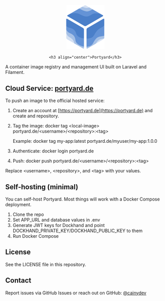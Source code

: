 <br />
<div align="center">
    <img src="resources/images/portyard_v2.png" alt="portyard" width="120">

    <h3 align="center">Portyard</h3>
</div>

A container image registry and management UI built on Laravel and Filament.

## Cloud Service: [portyard.de](https://portyard.de)

To push an image to the official hosted service:

1. Create an account at [https://portyard.de](https://portyard.de) and create and repository.

2. Tag the image:
   docker tag \<local-image\> portyard.de/\<username\>/\<repository\>:\<tag\>

   Example:
   docker tag my-app:latest portyard.de/myuser/my-app:1.0.0

3. Authenticate:
   docker login portyard.de

4. Push:
   docker push portyard.de/\<username\>/\<repository\>:\<tag\>

Replace \<username\>, \<repository\>, and \<tag\> with your values.

## Self-hosting (minimal)

You can self-host Portyard. Most things will work with a Docker Compose deployment.
1. Clone the repo
2. Set APP_URL and database values in .env
3. Generate JWT keys for Dockhand and point DOCKHAND_PRIVATE_KEY/DOCKHAND_PUBLIC_KEY to them
4. Run Docker Compose

## License

See the LICENSE file in this repository.

## Contact

Report issues via GitHub Issues or reach out on GitHub: [@cainydev](https://github.com/cainydev)
